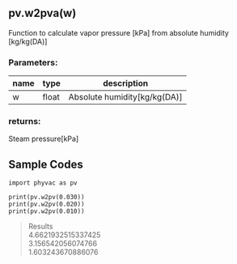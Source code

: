 ## pv.w2pva(w)
Function to calculate vapor pressure [kPa] from absolute humidity [kg/kg(DA)]   
### Parameters:
|  name  |  type  | description |
| ---- | ---- | ---- |
|w|float|Absolute humidity[kg/kg(DA)]|
  
### returns:
Steam pressure[kPa]
  
## Sample Codes 
```
import phyvac as pv

print(pv.w2pv(0.030))
print(pv.w2pv(0.020))
print(pv.w2pv(0.010))
```
> Results  
> 4.6621932515337425  
> 3.156542056074766  
> 1.603243670886076  

